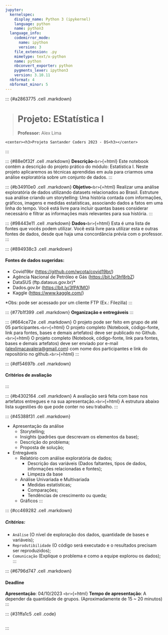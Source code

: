 ```yaml
---
jupyter:
  kernelspec:
    display_name: Python 3 (ipykernel)
    language: python
    name: python3
  language_info:
    codemirror_mode:
      name: ipython
      version: 3
    file_extension: .py
    mimetype: text/x-python
    name: python
    nbconvert_exporter: python
    pygments_lexer: ipython3
    version: 3.10.11
  nbformat: 4
  nbformat_minor: 5
---
```


::: {#a2863775 .cell .markdown}
> # Projeto: EStatística I
>
> **Professor:** Alex Lima

```{=html}
<center><h3>Projeto Santander Coders 2023 - DS<h3></center>
```
:::

::: {#88e0f32f .cell .markdown}
**Descrição**`<br>`{=html} Este notebook contém a descrição do projeto
prático do módulo: Estatística I. Neste projeto aplicaremos as técnicas
aprendidas em aula para criarmos uma análise exploratória sobre um
conjunto de dados.
:::

::: {#b34910e0 .cell .markdown}
**Objetivo**`<br>`{=html} Realizar uma análise exploratória de dados
utilizando datasets relacionados ao Brasil. Estruture sua análise
criando um storytelling: Uma história contada com informações, gráficos,
imagens e medidas estatísticas, associando dados a fatos em uma linha do
tempo. Você está livre para incluir quantas bases considerar necessário
e filtrar as informações mais relevantes para sua história.
:::

::: {#98443e11 .cell .markdown}
**Dados**`<br>`{=html} Esta é uma lista de fontes que vocês podem
utilizar. Você está livre para utilizar esta e outras fontes de dados,
desde que haja uma concordância prévia com o professor.
:::

::: {#894938c3 .cell .markdown}
#### Fontes de dados sugeridas:

-   Covid19br (<https://github.com/wcota/covid19br/>)
-   Agência Nacional de Petróleo e Gás (<https://bit.ly/3hf8rbZ>)
-   DataSUS (ftp.datasus.gov.br)\*
-   Dados.gov.br (<https://bit.ly/3fPA1MO>)
-   Kaggle (<https://www.kaggle.com/>)

\*Obs: pode ser acessado por um cliente FTP (Ex.: Filezilla)
:::

::: {#77b1f399 .cell .markdown}
**Organização e entregáveis**
:::

::: {#664ce72e .cell .markdown}
O projeto pode ser feito em grupo de até 05 participantes.`<br>`{=html}
O projeto completo (Notebook, código-fonte, link para fontes, bases e
demais artefatos) deve ser publicado no Github.`<br>`{=html} O projeto
completo (Notebook, código-fonte, link para fontes, bases e demais
artefatos) deve ser enviado por e-mail (<alexlimacavalera@gmail.com>)
com nome dos participantes e link do repositório no github.`<br>`{=html}
:::

::: {#df54697b .cell .markdown}
#### Critérios de avaliação
:::

::: {#b4302164 .cell .markdown}
A avaliação será feita com base nos artefatos entregues e na sua
apresentação.`<br>`{=html} A estrutura abaixo lista sugestões do que
pode conter no seu trabalho.
:::

::: {#45388f31 .cell .markdown}
-   Apresentação da análise
    -   Storytelling;
    -   Insights (padrões que descrevam os elementos da base);
    -   Descrição do problema;
    -   Proposta de solução;
-   Entregáveis
    -   Relatório com análise exploratória de dados;
        -   Descrição das variáveis (Dados faltantes, tipos de dados,
            informações relacionadas e fontes);
        -   Limpeza da base
    -   Análise Univariada e Multivariada
        -   Medidas estatísticas;
        -   Comparações;
        -   Tendências de crescimento ou queda;
    -   Gráficos
:::

::: {#cc469282 .cell .markdown}
##### Critérios:

-   `Análise` (O nível de exploração dos dados, quantidade de bases e
    variáveis);
-   `Reprodutibilidade` (O código será executado e o resultados precisam
    ser reproduzidos);
-   `Comunicação` (Explique o problema e como a equipe explorou os
    dados);
:::

::: {#6796d747 .cell .markdown}
#### Deadline

**Apresentação**: 04/10/2023 `<br>`{=html} **Tempo de apresentação**: A
depender da quantidade de grupos. (Aproximadamente de 15 \~ 20 minutos)
:::

::: {#31ffa1c5 .cell .code}
``` python
```
:::
